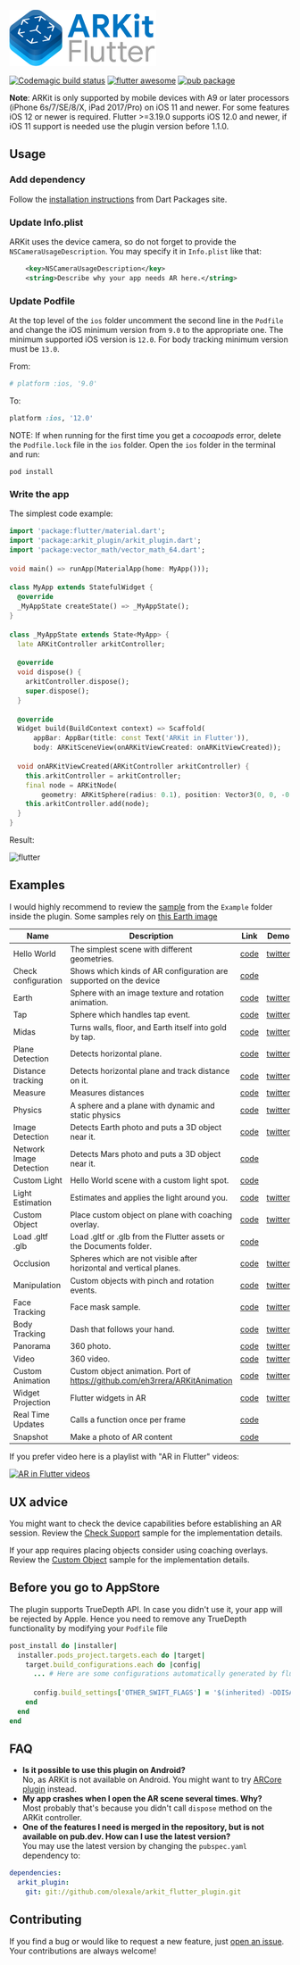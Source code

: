 ![logo](./logo.png)

[![Codemagic build status](https://api.codemagic.io/apps/5cb0a01178f5790010ab6978/5cb0a01178f5790010ab6977/status_badge.svg)](https://codemagic.io/apps/5cb0a01178f5790010ab6978/5cb0a01178f5790010ab6977/latest_build) [![flutter awesome](https://img.shields.io/badge/Awesome-Flutter-blue.svg?longCache=true&style=flat-square)](https://github.com/Solido/awesome-flutter)
[![pub package](https://img.shields.io/pub/v/arkit_plugin.svg)](https://pub.dartlang.org/packages/arkit_plugin)

**Note**: ARKit is only supported by mobile devices with A9 or later processors (iPhone 6s/7/SE/8/X, iPad 2017/Pro) on iOS 11 and newer. For some features iOS 12 or newer is required. Flutter >=3.19.0 supports iOS 12.0 and newer, if iOS 11 support is needed use the plugin version before 1.1.0.

## Usage

### Add dependency

Follow the [installation instructions](https://pub.dartlang.org/packages/arkit_plugin#-installing-tab-) from Dart Packages site.

### Update Info.plist

ARKit uses the device camera, so do not forget to provide the `NSCameraUsageDescription`. You may specify it in `Info.plist` like that:
```xml
    <key>NSCameraUsageDescription</key>
    <string>Describe why your app needs AR here.</string>
```

### Update Podfile

At the top level of the `ios` folder uncomment the second line in the `Podfile` and change the iOS minimum version from `9.0` to the appropriate one.
The minimum supported iOS version is `12.0`. For body tracking minimum version must be `13.0`.

From:
```ruby
# platform :ios, '9.0'
```
To:

```ruby
platform :ios, '12.0'
```

NOTE: If when running for the first time you get a _cocoapods_ error, delete the `Podfile.lock` file in the `ios` folder. Open the `ios` folder in the terminal and run:
```
pod install
```

### Write the app

The simplest code example:

```dart
import 'package:flutter/material.dart';
import 'package:arkit_plugin/arkit_plugin.dart';
import 'package:vector_math/vector_math_64.dart';

void main() => runApp(MaterialApp(home: MyApp()));

class MyApp extends StatefulWidget {
  @override
  _MyAppState createState() => _MyAppState();
}

class _MyAppState extends State<MyApp> {
  late ARKitController arkitController;

  @override
  void dispose() {
    arkitController.dispose();
    super.dispose();
  }

  @override
  Widget build(BuildContext context) => Scaffold(
      appBar: AppBar(title: const Text('ARKit in Flutter')),
      body: ARKitSceneView(onARKitViewCreated: onARKitViewCreated));

  void onARKitViewCreated(ARKitController arkitController) {
    this.arkitController = arkitController;
    final node = ARKitNode(
        geometry: ARKitSphere(radius: 0.1), position: Vector3(0, 0, -0.5));
    this.arkitController.add(node);
  }
}
```
Result:

![flutter](./demo.gif)

## Examples

I would highly recommend to review the [sample](https://github.com/olexale/arkit_flutter_plugin/blob/master/example/lib/main.dart) from the `Example` folder inside the plugin. Some samples rely on [this Earth image](https://upload.wikimedia.org/wikipedia/commons/9/97/The_Earth_seen_from_Apollo_17.jpg)

| Name        | Description                                                                 | Link | Demo |
|-------------|-----------------------------------------------------------------------------|------------------------------------------------------|----|
| Hello World | The simplest scene with different geometries.                               | [code](https://github.com/olexale/arkit_flutter_plugin/blob/master/example/lib/hello_world.dart)| [twitter](https://twitter.com/OlexaLe/status/1118441432707149824) |
| Check configuration | Shows which kinds of AR configuration are supported on the device           | [code](https://github.com/olexale/arkit_flutter_plugin/blob/master/example/lib/check_support_page.dart)|  |
| Earth       | Sphere with an image texture and rotation animation.                        | [code](https://github.com/olexale/arkit_flutter_plugin/blob/master/example/lib/earth_page.dart) | [twitter](https://twitter.com/OlexaLe/status/1118441432707149824) |
| Tap         | Sphere which handles tap event.                                             | [code](https://github.com/olexale/arkit_flutter_plugin/blob/master/example/lib/tap_page.dart) | [twitter](https://twitter.com/OlexaLe/status/1118441432707149824) |
| Midas         | Turns walls, floor, and Earth itself into gold by tap.                      | [code](https://github.com/olexale/arkit_flutter_plugin/blob/master/example/lib/midas_page.dart) | [twitter](https://twitter.com/OlexaLe/status/1401561106552967173) |
| Plane Detection | Detects horizontal plane.                                                   | [code](https://github.com/olexale/arkit_flutter_plugin/blob/master/example/lib/plane_detection_page.dart) | [twitter](https://twitter.com/OlexaLe/status/1118870195743883266) |
| Distance tracking | Detects horizontal plane and track distance on it.                          | [code](https://github.com/olexale/arkit_flutter_plugin/blob/master/example/lib/distance_tracking_page.dart) | [twitter](https://twitter.com/OlexaLe/status/1121022506180149248) |
| Measure | Measures distances                                                          | [code](https://github.com/olexale/arkit_flutter_plugin/blob/master/example/lib/measure_page.dart) | [twitter](https://twitter.com/OlexaLe/status/1121022506180149248) |
| Physics | A sphere and a plane with dynamic and static physics                        | [code](https://github.com/olexale/arkit_flutter_plugin/blob/master/example/lib/physics_page.dart) | [twitter](https://twitter.com/OlexaLe/status/1119233047851884547) |
| Image Detection | Detects Earth photo and puts a 3D object near it.                           | [code](https://github.com/olexale/arkit_flutter_plugin/blob/master/example/lib/image_detection_page.dart) | [twitter](https://twitter.com/OlexaLe/status/1120287361974378496) |
| Network Image Detection | Detects Mars photo and puts a 3D object near it.                            | [code](https://github.com/olexale/arkit_flutter_plugin/blob/master/example/lib/network_image_detection.dart) | |
| Custom Light | Hello World scene with a custom light spot.                                 | [code](https://github.com/olexale/arkit_flutter_plugin/blob/master/example/lib/custom_light_page.dart) | |
| Light Estimation | Estimates and applies the light around you.                                 | [code](https://github.com/olexale/arkit_flutter_plugin/blob/master/example/lib/light_estimate_page.dart) | [twitter](https://twitter.com/OlexaLe/status/1120671744426221573) |
| Custom Object | Place custom object on plane with coaching overlay.                         | [code](https://github.com/olexale/arkit_flutter_plugin/blob/master/example/lib/custom_object_page.dart) | [twitter](https://twitter.com/OlexaLe/status/1121037162852569090) |
| Load .gltf .glb | Load .gltf or .glb from the Flutter assets or the Documents folder.         | [code](https://github.com/olexale/arkit_flutter_plugin/blob/master/example/lib/load_gltf_or_glb_page.dart) | |
| Occlusion | Spheres which are not visible after horizontal and vertical planes.         | [code](https://github.com/olexale/arkit_flutter_plugin/blob/master/example/lib/occlusion_page.dart)|[twitter](https://twitter.com/OlexaLe/status/1121421315364274177) |
| Manipulation | Custom objects with pinch and rotation events.                              | [code](https://github.com/olexale/arkit_flutter_plugin/blob/master/example/lib/manipulation_page.dart)|[twitter](https://twitter.com/OlexaLe/status/1123893412279791616) |
| Face Tracking | Face mask sample.                                                           | [code](https://github.com/olexale/arkit_flutter_plugin/blob/master/example/lib/face_detection_page.dart)|[twitter](https://twitter.com/OlexaLe/status/1143483440278454277) |
| Body Tracking | Dash that follows your hand.                                                | [code](https://github.com/olexale/arkit_flutter_plugin/blob/master/example/lib/body_tracking_page.dart)|[twitter](https://twitter.com/OlexaLe/status/1449408839393087494) |
| Panorama | 360 photo.                                                                  | [code](https://github.com/olexale/arkit_flutter_plugin/blob/master/example/lib/panorama_page.dart)|[twitter](https://twitter.com/OlexaLe/status/1154665277654781952) |
| Video | 360 video.                                                                  | [code](https://github.com/olexale/arkit_flutter_plugin/blob/master/example/lib/video_page.dart)|[twitter](https://twitter.com/OlexaLe/status/1406997587132026885) |
| Custom Animation | Custom object animation. Port of https://github.com/eh3rrera/ARKitAnimation | [code](https://github.com/olexale/arkit_flutter_plugin/blob/master/example/lib/custom_animation_page.dart)|[twitter](https://twitter.com/OlexaLe/status/1173587705206366209) |
| Widget Projection | Flutter widgets in AR                                                       | [code](https://github.com/olexale/arkit_flutter_plugin/blob/master/example/lib/widget_projection.dart)|[twitter](https://twitter.com/OlexaLe/status/1174678765592567814) |
| Real Time Updates | Calls a function once per frame                                             | [code](https://github.com/olexale/arkit_flutter_plugin/blob/master/example/lib/real_time_updates.dart)| |
| Snapshot | Make a photo of AR content                                                  | [code](https://github.com/olexale/arkit_flutter_plugin/blob/master/example/lib/snapshot_scene.dart)| |

If you prefer video here is a playlist with "AR in Flutter" videos:

[![AR in Flutter videos](https://img.youtube.com/vi/gOgCdl5_E7k/0.jpg)](https://www.youtube.com/watch?v=MaH4L6R8ZfQ&list=PLjaSBcAZ8TqGoWj3FE96uQ2gGPDGaXbDp "AR in Flutter videos")

## UX advice
You might want to check the device capabilities before establishing an AR session. Review the [Check Support](https://github.com/olexale/arkit_flutter_plugin/blob/master/example/lib/check_support_page.dart) sample for the implementation details.

If your app requires placing objects consider using coaching overlays. Review the [Custom Object](https://github.com/olexale/arkit_flutter_plugin/blob/master/example/lib/custom_object_page.dart) sample for the implementation details.

## Before you go to AppStore
The plugin supports TrueDepth API. In case you didn't use it, your app will be rejected by Apple. Hence you need to remove any TrueDepth functionality by modifying your `Podfile` file
```Ruby
post_install do |installer|
  installer.pods_project.targets.each do |target|
    target.build_configurations.each do |config|
      ... # Here are some configurations automatically generated by flutter

      config.build_settings['OTHER_SWIFT_FLAGS'] = '$(inherited) -DDISABLE_TRUEDEPTH_API'
    end
  end
end
```

## FAQ
- **Is it possible to use this plugin on Android?**  
No, as ARKit is not available on Android. You might want to try [ARCore plugin](https://pub.dev/packages/arcore_flutter_plugin) instead.
- **My app crashes when I open the AR scene several times. Why?**  
Most probably that's because you didn't call `dispose` method on the ARKit controller.
- **One of the features I need is merged in the repository, but is not available on pub.dev. How can I use the latest version?**  
You may use the latest version by changing the `pubspec.yaml` dependency to:
```yaml
dependencies:
  arkit_plugin:
    git: git://github.com/olexale/arkit_flutter_plugin.git
```

## Contributing

If you find a bug or would like to request a new feature, just [open an issue](https://github.com/olexale/arkit_flutter_plugin/issues/new). Your contributions are always welcome!
